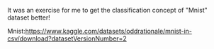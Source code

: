 
It was an exercise for me to get the classification concept of "Mnist" dataset better!

Mnist:https://www.kaggle.com/datasets/oddrationale/mnist-in-csv/download?datasetVersionNumber=2
